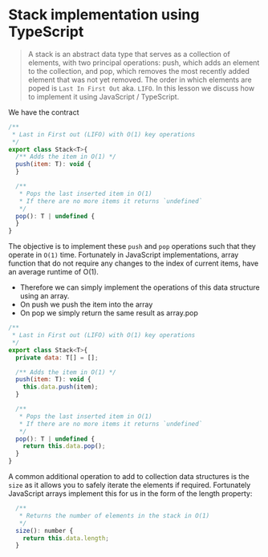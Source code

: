 # Stack implementation using TypeScript
> A stack is an abstract data type that serves as a collection of elements, with two principal operations: push, which adds an element to the collection, and pop, which removes the most recently added element that was not yet removed. The order in which elements are poped is `Last In First Out` aka. `LIFO`. In this lesson we discuss how to implement it using JavaScript / TypeScript.

We have the contract

```js
/**
 * Last in First out (LIFO) with O(1) key operations
 */
export class Stack<T>{
  /** Adds the item in O(1) */
  push(item: T): void {
  }

  /**
   * Pops the last inserted item in O(1)
   * If there are no more items it returns `undefined`
   */
  pop(): T | undefined {
  }
}
```


The objective is to implement these `push` and `pop` operations such that they operate in `O(1)` time. Fortunately in JavaScript implementations, array function that do not require any changes to the index of current items, have an average runtime of O(1).

* Therefore we can simply implement the operations of this data structure using an array.
* On push we push the item into the array
* On pop we simply return the same result as array.pop
```js
/**
 * Last in First out (LIFO) with O(1) key operations
 */
export class Stack<T>{
  private data: T[] = [];

  /** Adds the item in O(1) */
  push(item: T): void {
    this.data.push(item);
  }

  /**
   * Pops the last inserted item in O(1)
   * If there are no more items it returns `undefined`
   */
  pop(): T | undefined {
    return this.data.pop();
  }
}
```

A common additional operation to add to collection data structures is the `size` as it allows you to safely iterate the elements if required. Fortunately JavaScript arrays implement this for us in the form of the length property:

```js
  /**
   * Returns the number of elements in the stack in O(1)
   */
  size(): number {
    return this.data.length;
  }
```
